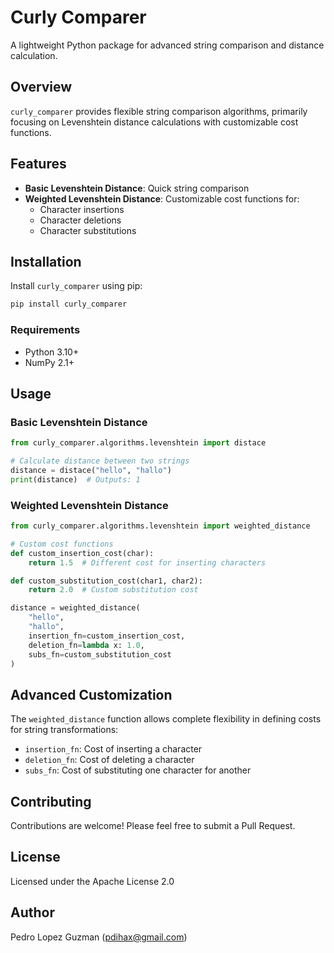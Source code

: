 # Curly Comparer

A lightweight Python package for advanced string comparison and distance calculation.

## Overview

`curly_comparer` provides flexible string comparison algorithms, primarily focusing on Levenshtein distance calculations with customizable cost functions.

## Features

- **Basic Levenshtein Distance**: Quick string comparison
- **Weighted Levenshtein Distance**: Customizable cost functions for:
  - Character insertions
  - Character deletions
  - Character substitutions

## Installation

Install `curly_comparer` using pip:

```bash
pip install curly_comparer
```

### Requirements

- Python 3.10+
- NumPy 2.1+

## Usage

### Basic Levenshtein Distance

```python
from curly_comparer.algorithms.levenshtein import distace

# Calculate distance between two strings
distance = distace("hello", "hallo")
print(distance)  # Outputs: 1
```

### Weighted Levenshtein Distance

```python
from curly_comparer.algorithms.levenshtein import weighted_distance

# Custom cost functions
def custom_insertion_cost(char):
    return 1.5  # Different cost for inserting characters

def custom_substitution_cost(char1, char2):
    return 2.0  # Custom substitution cost

distance = weighted_distance(
    "hello", 
    "hallo", 
    insertion_fn=custom_insertion_cost,
    deletion_fn=lambda x: 1.0,
    subs_fn=custom_substitution_cost
)
```

## Advanced Customization

The `weighted_distance` function allows complete flexibility in defining costs for string transformations:

- `insertion_fn`: Cost of inserting a character
- `deletion_fn`: Cost of deleting a character
- `subs_fn`: Cost of substituting one character for another

## Contributing

Contributions are welcome! Please feel free to submit a Pull Request.

## License

Licensed under the Apache License 2.0

## Author

Pedro Lopez Guzman (pdihax@gmail.com)
